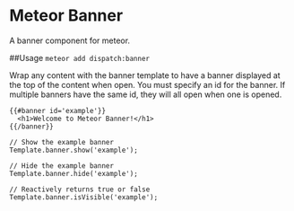 Meteor Banner
==============

A banner component for meteor.

##Usage
`meteor add dispatch:banner`

Wrap any content with the banner template to have a banner displayed at the top of the content when open.
You must specify an id for the banner.  If multiple banners have the same id, they will all open when one is opened.

```
{{#banner id='example'}}
  <h1>Welcome to Meteor Banner!</h1>
{{/banner}}
```

```
// Show the example banner
Template.banner.show('example');

// Hide the example banner
Template.banner.hide('example');

// Reactively returns true or false
Template.banner.isVisible('example');
```
